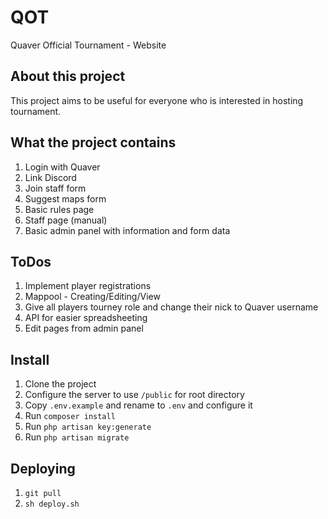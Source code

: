 # QOT

Quaver Official Tournament - Website

## About this project

This project aims to be useful for everyone who is interested in hosting tournament.

## What the project contains
1. Login with Quaver
2. Link Discord
3. Join staff form
4. Suggest maps form
5. Basic rules page
6. Staff page (manual)
7. Basic admin panel with information and form data

## ToDos
1. Implement player registrations
2. Mappool - Creating/Editing/View
3. Give all players tourney role and change their nick to Quaver username
4. API for easier spreadsheeting
5. Edit pages from admin panel

## Install
1. Clone the project
2. Configure the server to use `/public` for root directory
3. Copy `.env.example` and rename to `.env` and configure it
4. Run `composer install`
5. Run `php artisan key:generate`
6. Run `php artisan migrate`

## Deploying
1. `git pull`
2. `sh deploy.sh`
